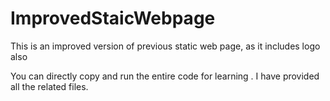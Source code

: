 # ImprovedStaicWebpage
This is an improved version of previous static web page, as it includes logo also


You can directly copy and run the entire code for learning . I have provided all the related files.
